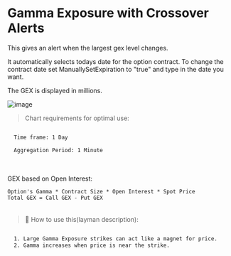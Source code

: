 # Gamma Exposure with Crossover Alerts

This gives an alert when the largest gex level changes.

It automatically selects todays date for the option contract. 
To change the contract date set ManuallySetExpiration to "true" and type in the date you want.


The GEX is displayed in millions.

![image](https://github.com/2187Nick/thinkscript/assets/75052782/39a0976c-2c02-440c-8dce-be982c46abc8)



> Chart requirements for optimal use:
```bash

  Time frame: 1 Day

  Aggregation Period: 1 Minute
  
```

######
######

GEX based on Open Interest:

    Option's Gamma * Contract Size * Open Interest * Spot Price
    Total GEX = Call GEX - Put GEX

######
######

> 🦖  How to use this(layman description):
```bash

  1. Large Gamma Exposure strikes can act like a magnet for price.
  2. Gamma increases when price is near the strike.
       
```
